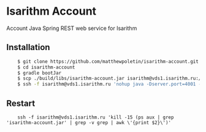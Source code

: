 # Isarithm Account
Account Java Spring REST web service for Isarithm

## Installation
```bash
    $ git clone https://github.com/matthewpoletin/isarithm-account.git
    $ cd isarithm-account
    $ gradle bootJar
    $ scp ./build/libs/isarithm-account.jar isarithm@vds1.isarithm.ru:/var/www/isarithm/isarithm-account.jar
    $ ssh -f isarithm@vds1.isarithm.ru 'nohup java -Dserver.port=4001 -jar /var/www/isarithm/isarithm-account.jar --spring.profiles.active=prod >/dev/null 2>&1 &'
```

## Restart
```fish
    ssh -f isarithm@vds1.isarithm.ru 'kill -15 (ps aux | grep 'isarithm-account.jar' | grep -v grep | awk \'{print $2}\')'
```
